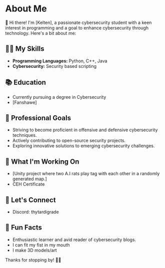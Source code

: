 # About Me

👋 Hi there! I'm [Kelten], a passionate cybersecurity student with a keen interest in programming and a goal to enhance cybersecurity through technology. Here's a bit about me:

## 👨‍💻 My Skills

- **Programming Languages:** Python, C++, Java
- **Cybersecurity:** Security based scripting

## 📚 Education

- Currently pursuing a degree in Cybersecurity
- [Fanshawe]

## 💼 Professional Goals

- Striving to become proficient in offensive and defensive cybersecurity techniques.
- Actively contributing to open-source security projects.
- Exploring innovative solutions to emerging cybersecurity challenges.


## 🚀 What I'm Working On

- [Unity project where two A.I rats play tag with each other in a randomly generated map.]
- CEH Certificate  

## 🤝 Let's Connect

- Discord: thytardigrade

## 🎯 Fun Facts

- Enthusiastic learner and avid reader of cybersecurity blogs.
- I can fit my fist in my mouth
- I make 3D models/art

Thanks for stopping by! 🔐✨
